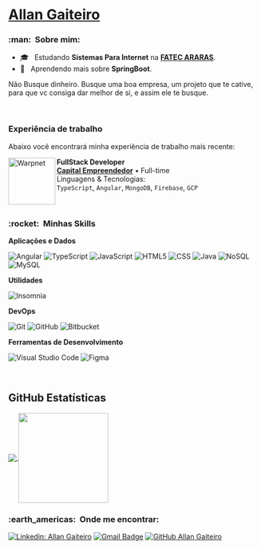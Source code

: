 # <a href="https://allan-gaiteiro.web.app" target="_blank">**Allan Gaiteiro**</a>

<h3> :man: &nbsp;Sobre mim: </h3>

- 🎓 &nbsp; Estudando **Sistemas Para Internet** na <a href="https://fatecararas.cps.sp.gov.br/">**FATEC ARARAS**</a>.
- 🌱 &nbsp; Aprendendo mais sobre **SpringBoot**.

Não Busque dinheiro. Busque uma boa empresa, um projeto que te cative, para que vc consiga dar melhor de si, e assim ele te busque.

</br>

### Experiência de trabalho

Abaixo você encontrará minha experiência de trabalho mais recente:

[<img align="left" height="94px" width="94px" alt="Warpnet" src="https://media-exp1.licdn.com/dms/image/C4D0BAQEofBTKkn8XiQ/company-logo_200_200/0/1636665481554?e=1665014400&v=beta&t=g_2UhC6IK83Uo2ASLMvRj4rMxE9mG0NSBCLQUMiSTaY"/>](https://www.capitalempreendedor.com.br/)

**FullStack Developer** \
[**Capital Empreendedor**](https://www.capitalempreendedor.com.br/) • Full-time \
Linguagens & Tecnologias:  
 `TypeScript`, `Angular`, `MongoDB`, `Firebase`, `GCP`

<br/>
<h3> :rocket: &nbsp;Minhas Skills </h3>

**Aplicações e Dados**

![Angular](https://img.shields.io/badge/-Angular-333333?style=flat&logo=Angular)
![TypeScript](https://img.shields.io/badge/-TypeScript-333333?style=flat&logo=typescript)
![JavaScript](https://img.shields.io/badge/-JavaScript-333333?style=flat&logo=javascript)
![HTML5](https://img.shields.io/badge/-HTML5-333333?style=flat&logo=HTML5)
![CSS](https://img.shields.io/badge/-CSS-333333?style=flat&logo=CSS3&logoColor=1572B6)
![Java](https://img.shields.io/badge/-Java-333333?style=flat&logo=Java&logoColor=007396)
![NoSQL](https://img.shields.io/badge/-NoSQL-333333?style=flat&logo=nosql)
![MySQL](https://img.shields.io/badge/-MySQL-333333?style=flat&logo=mysql)

**Utilidades**

![Insomnia](https://img.shields.io/badge/-Insomnia-333333?style=flat&logo=insomnia)

**DevOps**

![Git](https://img.shields.io/badge/-Git-333333?style=flat&logo=git)
![GitHub](https://img.shields.io/badge/-GitHub-333333?style=flat&logo=github)
![Bitbucket](https://img.shields.io/badge/-Bitbucket-333333?style=flat&logo=bitbucket)

**Ferramentas de Desenvolvimento**

![Visual Studio Code](https://img.shields.io/badge/-Visual%20Studio%20Code-333333?style=flat&logo=visual-studio-code&logoColor=007ACC)
![Figma](https://img.shields.io/badge/-Figma-333333?style=flat&logo=figma&logoColor=007ACC)

<br/>

## **GitHub Estatísticas**

<a href="https://github.com/AllanGaiteiro">
  <img align="center" src="https://github-readme-stats.vercel.app/api/top-langs/?username=AllanGaiteiro&theme=dracula&layout=compact&langs_count=10" />
</a>

<a href="https://github.com/AllanGaiteiro">
  <img height="180em" align="center" src="https://github-readme-stats.vercel.app/api?username=AllanGaiteiro&theme=dracula&show_icons=true&include_all_commits=true&count_private=true" />
</a>

<br/>

<h3> :earth_americas: &nbsp;Onde me encontrar: </h3>

[![Linkedin: Allan Gaiteiro](https://img.shields.io/badge/-AllanGaiteiro-blue?style=flat-square&logo=Linkedin&logoColor=white&link=https://www.linkedin.com/in/allan-gaiteiro)](https://www.linkedin.com/in/allan-gaiteiro)
[![Gmail Badge](https://img.shields.io/badge/-allansgaiteiro@gmail.com-006bed?style=flat-square&logo=Gmail&logoColor=white&link=mailto:SEU-EMAIL)](mailto:allansgaiteiro@gmail.com)
[![GitHub Allan Gaiteiro](https://img.shields.io/github/followers/AllanGaiteiro?label=follow&style=social)](https://github.com/AllanGaiteiro)

